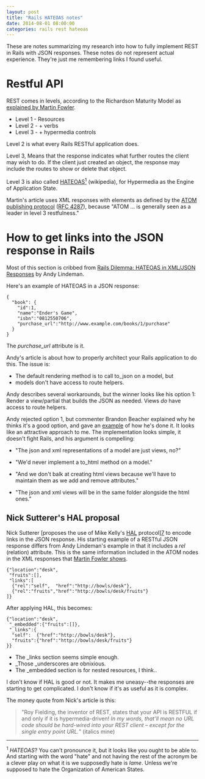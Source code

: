 ```yaml
---
layout: post
title: "Rails HATEOAS notes"
date: 2014-08-01 08:00:00
categories: rails rest hateoas
---
```


These are notes summarizing my research into how to fully implement
REST in Rails with JSON responses.  These notes do not represent
actual experience.  They're just me remembering links I found useful.

# Restful API

REST comes in levels, according to the Richardson Maturity Model as
[explained by Martin Fowler][1].

* Level 1 - Resources
* Level 2 - + verbs
* Level 3 - + hypermedia controls

Level 2 is what every Rails RESTful application does.

Level 3, Means that the response indicates what further routes the
client may wish to do.  If the client just created an object, the
response may include the routes to show or delete that object.

Level 3 is also called [HATEOAS<sup>1</sup>][4] (wikipedia), for
Hypermedia as the Engine of Application State.

Martin's article uses XML responses with <link> elements as defined by
the [ATOM publishing protocol][2] ([RFC 4287][3]), because "ATOM
... is generally seen as a leader in level 3 restfulness."

# How to get links into the JSON response in Rails

Most of this section is cribbed from [Rails Dilemma: HATEOAS in
XML/JSON Responses][5] by Andy Lindeman.

Here's an example of HATEOAS in a JSON response:

    {
      "book": {
        "id":1,
        "name":"Ender's Game",
        "isbn":"0812550706",
        "purchase_url":"http://www.example.com/books/1/purchase"
      }
    }

The _purchase_url_ attribute is it.

Andy's article is about how to properly architect your Rails
application to do this.  The issue is:

* The default rendering method is to call to_json on a model, but
* models don't have access to route helpers.

Andy describes several workarounds, but the winner looks like his
option 1: Render a view/partial that builds the JSON as needed.  Views
_do_ have access to route helpers.

Andy rejected option 1, but commenter Brandon Beacher explained why he
thinks it's a good option, and gave an [example][6] of how he's done
it.  It looks like an attractive approach to me.  The implementation
looks simple, it doesn't fight Rails, and his argument is compelling:

* "The json and xml representations of a model are just views, no?"

* "We'd never implement a to_html method on a model."

* "And we don't balk at creating html views because we'll have to
  maintain them as we add and remove attributes."

* "The json and xml views will be in the same folder alongside the
  html ones."

## Nick Sutterer's HAL proposal

Nick Sutterer [proposes the use of Mike Kelly's [HAL][8] protocol][7]
to encode links in the JSON response.  His starting example of a
RESTful JSON response differs from Andy Lindeman's example in that it
includes a _rel_ (relation) attribute.  This is the same information
included in the ATOM nodes in the XML responses that [Martin Fowler
shows][1].

    {"location":"desk",
     "fruits":[],
     "links":[
      {"rel":"self",  "href":"http://bowls/desk"},
      {"rel":"fruits","href":"http://bowls/desk/fruits"}
    ]}

After applying HAL, this becomes:

    {"location":"desk",
     "_embedded":{"fruits":[]},
     "_links":{
      "self":  {"href":"http://bowls/desk"},
      "fruits":{"href":"http://bowls/desk/fruits"}
    }}

* The _links section seems simple enough.
* _Those _underscores are obnixious.
* The _embedded section is for nested resources, I think..

I don't know if HAL is good or not.  It makes me uneasy--the responses
are starting to get complicated.  I don't know if it's as useful as it
is complex.

The money quote from Nick's article is this:

> "Roy Fielding, the inventor of REST, states that your API is RESTFUL
> if and only if it is hypermedia-driven! _In my words, that’ll mean
> no URL code should be hard-wired into your REST client – except for
> the single entry point URL._"  (italics mine)

-----

<sup>1</sup> _HATEOAS_?  You can't pronounce it, but it looks like you
ought to be able to.  And starting with the word "hate" and not having
the rest of the acronym be a clever play on what it is we supposedly
hate is _lame_.  Unless we're supposed to hate the Organization of
American States.

[1]: http://martinfowler.com/articles/richardsonMaturityModel.html
[2]: http://atompub.org/rfc4287.html
[3]: http://tools.ietf.org/html/rfc4287
[4]: http://en.wikipedia.org/wiki/HATEOAS
[5]: http://www.andylindeman.com/2010/11/13/hateoas-in-rails.html
[6]: https://gist.github.com/brandon-beacher/766646
[7]: http://nicksda.apotomo.de/tag/hateoas/
[8]: http://stateless.co/hal_specification.html
